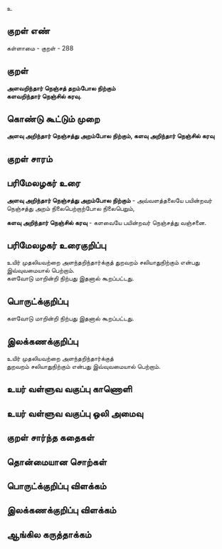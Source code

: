 உ

## குறள் எண் 

கள்ளாமை  - குறள் - 288  

## குறள் 

**அளவறிந்தார் நெஞ்சத் தறம்போல நிற்கும்  
களவறிந்தார் நெஞ்சில் கரவு.**

## கொண்டு கூட்டும் முறை

**அளவு அறிந்தார் நெஞ்சத்து அறம்போல நிற்கும், களவு அறிந்தார் நெஞ்சில் கரவு** 

## குறள் சாரம் 


## பரிமேலழகர் உரை

**அளவு அறிந்தார் நெஞ்சத்து அறம்போல நிற்கும்** - அவ்வளத்தலையே பயின்றவர் நெஞ்சத்து அறம் நிலைபெற்றாற்போல நிலைபெறும்,   

**களவு அறிந்தார் நெஞ்சில் கரவு** - களவையே பயின்றவர் நெஞ்சத்து வஞ்சனை. 

## பரிமேலழகர் உரைகுறிப்பு   

உயிர் முதலியவற்றை அளந்தறிந்தார்க்குத் துறவறம் சலியாதுநிற்கும் என்பது இவ்வுவமையால் பெற்றாம்.   
களவோடு மாறின்றி நிற்பது இதனால் கூறப்பட்டது.   

## பொருட்க்குறிப்பு 

களவோடு மாறின்றி நிற்பது இதனால் கூறப்பட்டது.    

## இலக்கணக்குறிப்பு  

உயிர் முதலியவற்றை அளந்தறிந்தார்க்குத்   
துறவறம் சலியாதுநிற்கும் என்பது இவ்வுவமையால் பெற்றாம்.    

## உயர் வள்ளுவ வகுப்பு காணொளி


## உயர் வள்ளுவ வகுப்பு ஒலி அமைவு 

 
## குறள் சார்ந்த கதைகள் 


## தொன்மையான சொற்கள்


## பொருட்க்குறிப்பு விளக்கம்


## இலக்கணக்குறிப்பு விளக்கம்


## ஆங்கில கருத்தாக்கம் 


